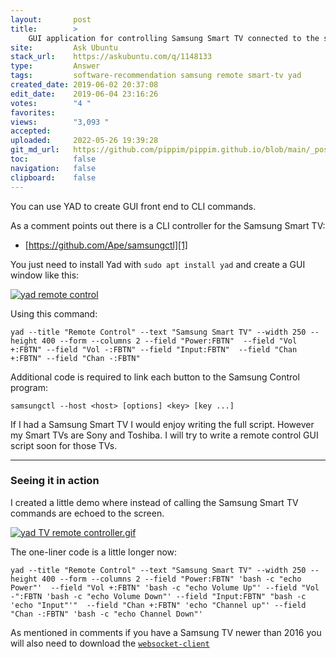 ```yaml
---
layout:       post
title:        >
    GUI application for controlling Samsung Smart TV connected to the same LAN of ubuntu desktop
site:         Ask Ubuntu
stack_url:    https://askubuntu.com/q/1148133
type:         Answer
tags:         software-recommendation samsung remote smart-tv yad
created_date: 2019-06-02 20:37:08
edit_date:    2019-06-04 23:16:26
votes:        "4 "
favorites:    
views:        "3,093 "
accepted:     
uploaded:     2022-05-26 19:39:28
git_md_url:   https://github.com/pippim/pippim.github.io/blob/main/_posts/2019/2019-06-02-GUI-application-for-controlling-Samsung-Smart-TV-connected-to-the-same-LAN-of-ubuntu-desktop.md
toc:          false
navigation:   false
clipboard:    false
---
```


You can use YAD to create GUI front end to CLI commands.

As a comment points out there is a CLI controller for the Samsung Smart TV:

- [https://github.com/Ape/samsungctl][1]

You just need to install Yad with `sudo apt install yad` and create a GUI window like this:

[![yad remote control][2]][2]

Using this command:

``` 
yad --title "Remote Control" --text "Samsung Smart TV" --width 250 --height 400 --form --columns 2 --field "Power:FBTN"  --field "Vol +:FBTN" --field "Vol -:FBTN" --field "Input:FBTN"  --field "Chan +:FBTN" --field "Chan -:FBTN"
```

Additional code is required to link each button to the Samsung Control program:

``` 
samsungctl --host <host> [options] <key> [key ...]
```

If I had a Samsung Smart TV I would enjoy writing the full script. However my Smart TVs are Sony and Toshiba. I will try to write a remote control GUI script soon for those TVs.


----------


### Seeing it in action

I created a little demo where instead of calling the Samsung Smart TV commands are echoed to the screen.

[![yad TV remote controller.gif][3]][3]

The one-liner code is a little longer now:

``` 
yad --title "Remote Control" --text "Samsung Smart TV" --width 250 --height 400 --form --columns 2 --field "Power:FBTN" 'bash -c "echo Power"'  --field "Vol +:FBTN" 'bash -c "echo Volume Up"' --field "Vol -":FBTN 'bash -c "echo Volume Down"' --field "Input:FBTN" "bash -c 'echo "Input"'"  --field "Chan +:FBTN" 'echo "Channel up"' --field "Chan -:FBTN" 'bash -c "echo Channel Down"'
```

As mentioned in comments if you have a Samsung TV newer than 2016 you will also need to download the [`websocket-client`][4]


  [1]: https://github.com/Ape/samsungctl
  [2]: https://i.stack.imgur.com/Ra9kN.png
  [3]: https://i.stack.imgur.com/gUWo2.gif
  [4]: https://github.com/websocket-client/websocket-client
